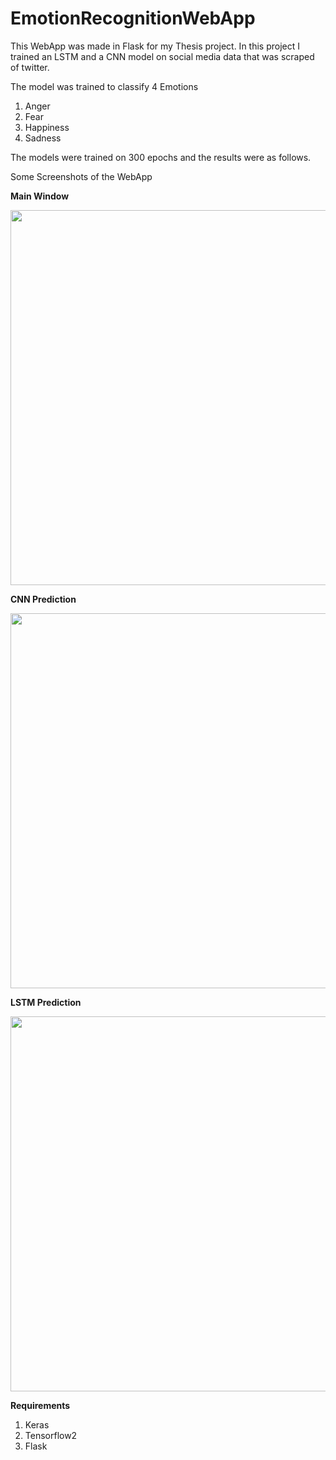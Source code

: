 # EmotionRecognitionWebApp

This WebApp was made in Flask for my Thesis project. In this project I trained an LSTM and a CNN model on social media data that was scraped of twitter. 

The model was trained to classify 4 Emotions
1. Anger
2. Fear
3. Happiness
4. Sadness 

The models were trained on 300 epochs and the results were as follows.

Some Screenshots of the WebApp

**Main Window**

<img align="middle" width="600" height="600" src="https://i.postimg.cc/R0j9kpVM/webapp.png">

**CNN Prediction**


<img align="middle" width="600" height="600" src="https://i.postimg.cc/d0XHnzQ9/prediction-cnn.png">

**LSTM Prediction**

<img align="middle" width="600" height="600" src="https://i.postimg.cc/LX1yWNnF/prediction-lstm.png">

**Requirements**
1. Keras
2. Tensorflow2
3. Flask
